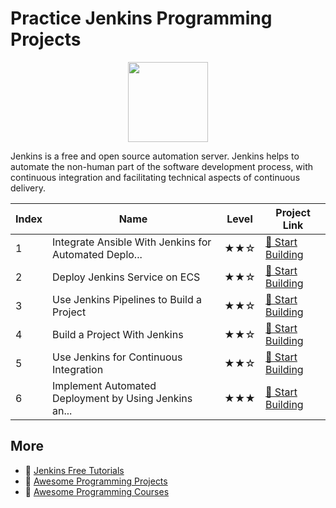 # Practice Jenkins Programming Projects

<div align="center">
<img width="128px" src="https://file.labex.io/path/VtELSfa4h1jh.png">
</div>

Jenkins is a free and open source automation server. Jenkins helps to automate the non-human part of the software development process, with continuous integration and facilitating technical aspects of continuous delivery.

|   Index | Name                                                  | Level   | Project Link                                                                                          |
|---------|-------------------------------------------------------|---------|-------------------------------------------------------------------------------------------------------|
|       1 | Integrate Ansible With Jenkins for Automated Deplo... | ★★☆     | [🚀 Start Building](https://labex.io/courses/integrate-ansible-with-jenkins-for-automated-deployment) |
|       2 | Deploy Jenkins Service on ECS                         | ★★☆     | [🚀 Start Building](https://labex.io/courses/deploy-jenkins-service-on-ecs)                           |
|       3 | Use Jenkins Pipelines to Build a Project              | ★★☆     | [🚀 Start Building](https://labex.io/courses/use-jenkins-pipelines-to-build-a-project)                |
|       4 | Build a Project With Jenkins                          | ★★☆     | [🚀 Start Building](https://labex.io/courses/build-a-project-with-jenkins)                            |
|       5 | Use Jenkins for Continuous Integration                | ★★☆     | [🚀 Start Building](https://labex.io/courses/use-jenkins-for-continuous-integration)                  |
|       6 | Implement Automated Deployment by Using Jenkins an... | ★★★     | [🚀 Start Building](https://labex.io/courses/implement-automated-deployment-by-using-jenkins-and-oos) |

## More

- 🔗 [Jenkins Free Tutorials](https://github.com/labex-labs/jenkins-free-tutorials)
- 🔗 [Awesome Programming Projects](https://github.com/labex-labs/awesome-programming-projects)
- 🔗 [Awesome Programming Courses](https://github.com/labex-labs/awesome-programming-courses)

